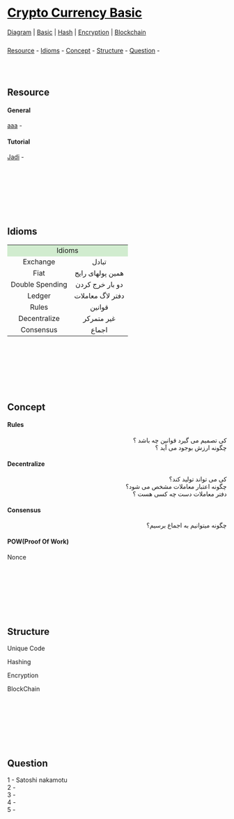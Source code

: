 <style>
.md0{margin-top: 150px;}
.md1{margin-top: 75px;}
.md2{margin-top: 50px;}
.md3{margin-top: 25px;}
.md4{margin-top: 5px;}
.tbl1 td#header{background-color: D1ECCF}
.tbl1 tr#header{background-color: D1ECCF}
.red{color:#E74C3C}
.blue{color:#3498DB}
.green{color:##28B463}
</style>


# [<span style="color:black;">Crypto Currency Basic</span>](file:./CryptoCurrency.md)
[Diagram](CryptoCurrency-Diagram.md) | 
[Basic](CryptoCurrency-Basic.md) |
[Hash](CryptoCurrency-Hash.md) |
[Encryption](CryptoCurrency-Encryption.md) |
[Blockchain](CryptoCurrency-Blockchain.md)


<div class="md3"></div>
<a href="#resource">Resource</a> - 
<a href="#idioms">Idioms</a> -
<a href="#concept">Concept</a> -
<a href="#structure">Structure</a> - 
<a href="#question">Question</a> - 







<div class="md1"></div>

## Resource

#### General

<a href="aaa" target="_blank">aaa</a> - 


#### Tutorial

<a href="https://www.youtube.com/watch?v=y38dHYUqkPQ&list=PL-tKrPVkKKE1gLxAL-56H-XR-fTapqofC&index=5" target="_blank">Jadi</a> - 






<div class="md0"></div>

## Idioms

<table><tbody>
<tr><td colspan="2" align="center" bgcolor="D1ECCF">Idioms</td></tr>
<tr>
<td rowspan="1" align="center">Exchange</td>
<td align="center">تبادل</td>
</tr>
<tr>
<td rowspan="1" align="center">Fiat</td>
<td align="center">همین پولهای رایج</td>
</tr>
<tr>
<td rowspan="1" align="center">Double Spending</td>
<td align="center">دو بار خرج کردن</td>
</tr>
<tr>
<td rowspan="1" align="center">Ledger</td>
<td align="center">دفتر لاگ معاملات</td>
</tr>
<tr>
<td rowspan="1" align="center">Rules</td>
<td align="center">قوانین</td>
</tr>
<tr>
<td rowspan="1" align="center">Decentralize</td>
<td align="center">غیر متمرکر</td>
</tr>
<tr>
<td rowspan="1" align="center">Consensus</td>
<td align="center">اجماع</td>
</tr>
</tbody></table>







<div class="md0"></div>

## Concept

#### Rules

<div align="right" dir="rtl">
کی تصمیم می گیرد قوانین چه باشد ؟
<br>
چگونه ارزش بوجود می آید ؟
</div>

####  Decentralize

<div align="right" dir="rtl">
کی می تواند تولید کند؟
<br>
چگونه اعتبار معاملات مشخص می شود؟
<br>
دفتر معاملات دست چه کسی هست ؟
</div>

#### Consensus

<div align="right" dir="rtl">
چگونه میتوانیم به اجماع برسیم؟
<br>
</div>

#### POW(Proof Of Work)

Nonce









<div class="md0"></div>

## Structure





Unique Code

Hashing

Encryption

BlockChain













<div class="md0"></div>

## Question

1 - Satoshi nakamotu
<br>
2 - 
<br>
3 - 
<br>
4 - 
<br>
5 - 